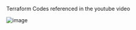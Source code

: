 Terraform Codes referenced in the youtube video

![image](https://github.com/OklenCodes/TerraformAWSEKS/assets/26550391/eb571760-3852-4f86-8a4d-97aff0f6ba81)
